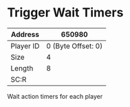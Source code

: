 #  Trigger Wait Timers
Address   | 650980
----------|-------------
Player ID | 0 (Byte Offset: 0)
Size 	  | 4
Length 	  | 8
SC:R      | 

Wait action timers for each player
